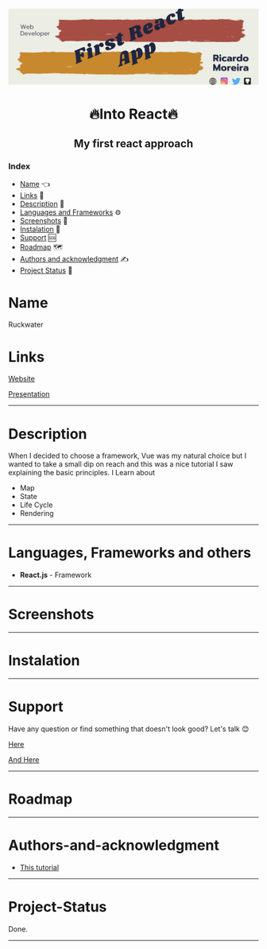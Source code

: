 [![Social banner for mugas](./assets/first_react_banner.png)](http://ricardomoreira.io/)

<h1 align="center"> 🔥Into React🔥</h1>

<h2 align="center">My first react approach</h2>

### Index

* [Name](#Name) 👈
* [Links](#Links) 🔗
* [Description](#Description) 📖
* [Languages and Frameworks](####Languages-and-Frameworks) ⚙️
* [Screenshots](#Screenshots) 📱
* [Instalation](#Instalation) 🧩
* [Support](#Support) 🆘
* [Roadmap](#Roadmap) 🗺️
* [Authors and acknowledgment](####Authors-and-acknowledgment) ✍️
* [Project Status](#Project-Status) 📜

# Name

Ruckwater

# Links

[Website](https://cranky-lichterman-91ec08.netlify.app/)

[Presentation](https://www.ricardomoreira.io/projects/2020-06-02-nuxt-website/)
___

# Description

When I decided to choose a framework, Vue was my natural choice but I wanted to take a small dip on reach and this was a nice tutorial I saw explaining the basic principles. I  Learn about

* Map
* State
* Life Cycle
* Rendering

___

# Languages, Frameworks and others

* **React.js** - Framework

____

# Screenshots

____

# Instalation

___

# Support

Have any question or find something that doesn't look good? Let's talk 😊

[Here](https://github.com/mugas)

[And Here](https://www.ricardomoreira.io/about)

____

# Roadmap

____

# Authors-and-acknowledgment

* [This tutorial](https://www.youtube.com/watch?v=DLX62G4lc44&t=11490s)

____

# Project-Status  

Done.

____
